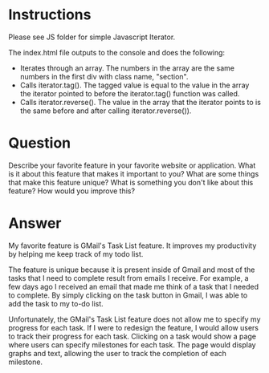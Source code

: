 Instructions 
========
Please see JS folder for simple Javascript Iterator.

The index.html file outputs to the console and does the following:
- Iterates through an array. The numbers in the array are the same numbers in the first div with class name, "section".
- Calls iterator.tag(). The tagged value is equal to the value in the array the iterator pointed to before the iterator.tag() function was called.
- Calls iterator.reverse(). The value in the array that the iterator points to is the same before and after calling iterator.reverse()).

Question
=========

Describe your favorite feature in your favorite website or application. What is it about this feature that makes it important to you? What are some things that make this feature unique? What is something you don't like about this feature? How would you improve this?

Answer
============

My favorite feature is GMail's Task List feature. It improves my productivity by helping me keep track of my todo list.

The feature is unique because it is present inside of Gmail and most of the tasks that I need to complete result from emails I  receive. For example, a few days ago I received an email that made me think of a task that I needed to complete. By simply clicking on the task button in Gmail, I was able to add the task to my to-do list.

Unfortunately, the GMail's Task List feature does not allow me to specify my progress for each task. If I were to redesign the feature, I would allow users to track their progress for each task. Clicking on a task would show a page where users can specify milestones for each task. The page would display graphs and text, allowing the user to track the completion of each milestone. 


